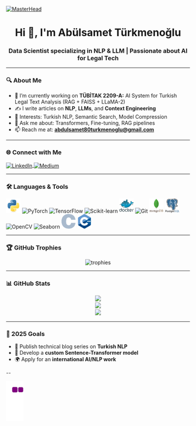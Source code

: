 [![MasterHead](https://dataaspirant.com/wp-content/uploads/2025/04/1-2.png)](https://github.com/AbdulSametTurkmenoglu)

<h1 align="center">Hi 👋, I'm Abülsamet Türkmenoğlu</h1>
<h3 align="center">Data Scientist specializing in NLP & LLM | Passionate about AI for Legal Tech</h3>

---

### 🔍 About Me

- 🔭 I’m currently working on **TÜBİTAK 2209-A:** AI System for Turkish Legal Text Analysis (RAG + FAISS + LLaMA-2)
- ✍️ I write articles on **NLP**, **LLMs**, and **Context Engineering**  
- 🎯 Interests: Turkish NLP, Semantic Search, Model Compression
- 💬 Ask me about: Transformers, Fine-tuning, RAG pipelines
- 📫 Reach me at: **abdulsamet80turkmenoglu@gmail.com**

---

### 🌐 Connect with Me

<p align="left">
  <a href="https://www.linkedin.com/in/sametturkmenoglu/" target="blank">
    <img align="center" src="https://raw.githubusercontent.com/rahuldkjain/github-profile-readme-generator/master/src/images/icons/Social/linked-in-alt.svg" alt="LinkedIn" height="30" width="40" />
  </a>
  <a href="https://medium.com/@rootsamet.8034" target="blank">
    <img align="center" src="https://raw.githubusercontent.com/rahuldkjain/github-profile-readme-generator/master/src/images/icons/Social/medium.svg" alt="Medium" height="30" width="40" />
  </a>
</p>

---

### 🛠️ Languages & Tools

<p align="left">
  <img src="https://raw.githubusercontent.com/devicons/devicon/master/icons/python/python-original.svg" alt="Python" width="40" height="40"/>
  <img src="https://www.vectorlogo.zone/logos/pytorch/pytorch-icon.svg" alt="PyTorch" width="40" height="40"/>
  <img src="https://www.vectorlogo.zone/logos/tensorflow/tensorflow-icon.svg" alt="TensorFlow" width="40" height="40"/>
  <img src="https://upload.wikimedia.org/wikipedia/commons/0/05/Scikit_learn_logo_small.svg" alt="Scikit-learn" width="40" height="40"/>
  <img src="https://raw.githubusercontent.com/devicons/devicon/master/icons/docker/docker-original-wordmark.svg" alt="Docker" width="40" height="40"/>
  <img src="https://www.vectorlogo.zone/logos/git-scm/git-scm-icon.svg" alt="Git" width="40" height="40"/>
  <img src="https://raw.githubusercontent.com/devicons/devicon/master/icons/mongodb/mongodb-original-wordmark.svg" alt="MongoDB" width="40" height="40"/>
  <img src="https://raw.githubusercontent.com/devicons/devicon/master/icons/postgresql/postgresql-original-wordmark.svg" alt="PostgreSQL" width="40" height="40"/>
  <img src="https://www.vectorlogo.zone/logos/opencv/opencv-icon.svg" alt="OpenCV" width="40" height="40"/>
  <img src="https://seaborn.pydata.org/_images/logo-mark-lightbg.svg" alt="Seaborn" width="40" height="40"/>
  <img src="https://raw.githubusercontent.com/devicons/devicon/master/icons/c/c-original.svg" alt="C" width="40" height="40"/>
  <img src="https://raw.githubusercontent.com/devicons/devicon/master/icons/cplusplus/cplusplus-original.svg" alt="C++" width="40" height="40"/>
</p>

---

### 🏆 GitHub Trophies

<p align="center">
  <img src="https://github-profile-trophy.vercel.app/?username=abdulsametturkmenoglu&theme=onedark" alt="trophies" />
</p>

---

### 📊 GitHub Stats

<p align="center">
  <img src="https://github-readme-stats.vercel.app/api?username=abdulsametturkmenoglu&show_icons=true&theme=radical" />
  <br />
  <img src="https://github-readme-streak-stats.herokuapp.com/?user=abdulsametturkmenoglu&theme=radical" />
  <br />
  <img src="https://github-readme-stats.vercel.app/api/top-langs/?username=abdulsametturkmenoglu&layout=compact&theme=radical" />
</p>

---

### 📌 2025 Goals

- 📘 Publish technical blog series on **Turkish NLP**
- 🧠 Develop a **custom Sentence-Transformer model**
- 🌍 Apply for an **international AI/NLP work**

--

![snake gif](https://github.com/AbdulSametTurkmenoglu/AbdulSametTurkmenoglu/blob/output/github-contribution-grid-snake.gif)
